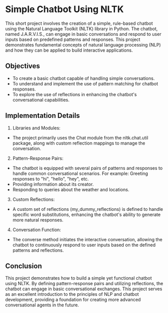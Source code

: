 # Simple Chatbot Using NLTK

This short project involves the creation of a simple, rule-based chatbot using the Natural Language Toolkit (NLTK) library in Python. The chatbot, named J.A.R.V.I.S., can engage in basic conversations and respond to user inputs based on predefined patterns and responses. This project demonstrates fundamental concepts of natural language processing (NLP) and how they can be applied to build interactive applications.

## Objectives
- To create a basic chatbot capable of handling simple conversations.
- To understand and implement the use of pattern matching for chatbot responses.
- To explore the use of reflections in enhancing the chatbot's conversational capabilities.

## Implementation Details
1. Libraries and Modules:
- The project primarily uses the Chat module from the nltk.chat.util package, along with custom reflection mappings to manage the conversation.
2. Pattern-Response Pairs:
- The chatbot is equipped with several pairs of patterns and responses to handle common conversational scenarios. For example:
Greeting responses to "hi", "hello", "hey", etc.
- Providing information about its creator.
- Responding to queries about the weather and locations.
3. Custom Reflections:
- A custom set of reflections (my_dummy_reflections) is defined to handle specific word substitutions, enhancing the chatbot's ability to generate more natural responses.
4. Conversation Function:
- The converse method initiates the interactive conversation, allowing the chatbot to continuously respond to user inputs based on the defined patterns and reflections.
## Conclusion
This project demonstrates how to build a simple yet functional chatbot using NLTK. By defining pattern-response pairs and utilizing reflections, the chatbot can engage in basic conversational exchanges. This project serves as an excellent introduction to the principles of NLP and chatbot development, providing a foundation for creating more advanced conversational agents in the future.






